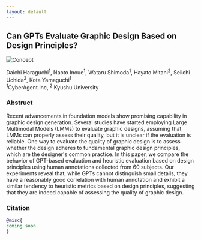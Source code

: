 ```yaml
---
layout: default
---
```


## Can GPTs Evaluate Graphic Design Based on Design Principles?

![Concept](https://cyberagentailab.github.io/Graphic-design-evaluation/projectpage/docs/images/teaser.jpg)


Daichi Haraguchi<sup>1</sup>, Naoto Inoue<sup>1</sup>, Wataru Shimoda<sup>1</sup>, Hayato Mitani<sup>2</sup>, Seiichi Uchida<sup>2</sup>, Kota Yamaguchi<sup>1</sup>  
<sup>1</sup>CyberAgent.Inc, <sup>2</sup> Kyushu University  

### Abstruct
Recent advancements in foundation models show promising capability in graphic design generation. Several studies have started employing Large Multimodal Models (LMMs) to evaluate graphic designs, assuming that LMMs can properly assess their quality, but it is unclear if the evaluation is reliable. One way to evaluate the quality of graphic design is to assess whether the design adheres to fundamental graphic design principles, which are the designer's common practice. In this paper, we compare the behavior of GPT-based evaluation and heuristic evaluation based on design principles using human annotations collected from 60 subjects. Our experiments reveal that, while GPTs cannot distinguish small details, they have a reasonably good correlation with human annotation and exhibit a similar tendency to heuristic metrics based on design principles, suggesting that they are indeed capable of assessing the quality of graphic design.

### Citation
```bibtex
@misc{
coming soon
}
```
